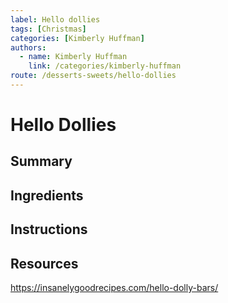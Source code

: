 ```yaml
---
label: Hello dollies
tags: [Christmas]
categories: [Kimberly Huffman]
authors:
  - name: Kimberly Huffman
    link: /categories/kimberly-huffman
route: /desserts-sweets/hello-dollies
---
```


# Hello Dollies

## Summary
## Ingredients
## Instructions
## Resources
https://insanelygoodrecipes.com/hello-dolly-bars/
